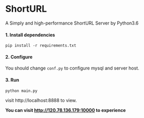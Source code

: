 # ShortURL

A Simply and high-performance ShortURL Server by Python3.6


#### 1. Install dependencies

```shell
pip install -r requirements.txt
```

#### 2. Configure

You should change `conf.py` to configure mysql and server host.

#### 3. Run

```shell
python main.py
```

visit http://localhost:8888 to view.

**You can visit http://120.78.136.179:10000 to experience**
